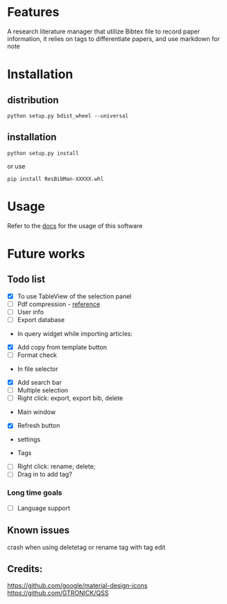 # Features
A research literature manager that utilize Bibtex file to record paper information, 
it relies on tags to differentiate papers, and use markdown for note

# Installation 
## distribution
`python setup.py bdist_wheel --universal`
## installation
```
python setup.py install
```
or use 
```
pip install ResBibMan-XXXXX.whl
```

# Usage
Refer to the [docs](./resbibman/docs/info.html) for the usage of this software

# Future works
## Todo list
 - [x] To use TableView of the selection panel
 - [ ] Pdf compression - [reference](https://blog.csdn.net/xinRCNN/article/details/113273463)
 - [ ] User info
 - [ ] Export database

* In query widget while importing articles:  
 - [x] Add copy from template button   
 - [ ] Format check

* In file selector
 - [x] Add search bar
 - [ ] Multiple selection 
 - [ ] Right click: export, export bib, delete

* Main window
 - [x] Refresh button

* settings

* Tags  
 - [ ] Right click: rename; delete; 
 - [ ] Drag in to add tag?

### Long time goals
 - [ ] Language support

## Known issues
crash when using deletetag or rename tag with tag edit

## Credits:
https://github.com/google/material-design-icons   
https://github.com/GTRONICK/QSS
